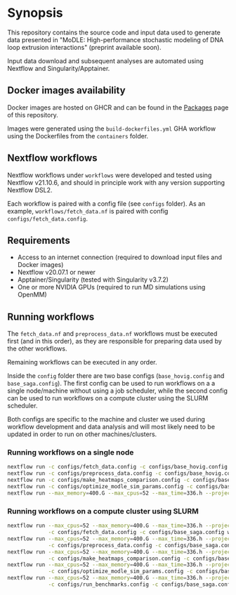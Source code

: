 <!--
Copyright (C) 2022 Roberto Rossini <roberros@uio.no>

SPDX-License-Identifier: MIT
-->

# Synopsis

This repository contains the source code and input data used to generate data presented in "MoDLE: High-performance stochastic modeling of DNA loop extrusion interactions" (preprint available soon).

Input data download and subsequent analyses are automated using Nextflow and Singularity/Apptainer.

## Docker images availability

Docker images are hosted on GHCR and can be found in the [Packages](https://github.com/orgs/paulsengroup/packages?repo_name=2021-modle-paper-001-data-analysis) page of this repository.

Images were generated using the `build-dockerfiles.yml` GHA workflow using the Dockerfiles from the `containers` folder.

## Nextflow workflows

Nextflow workflows under `workflows` were developed and tested using Nextflow v21.10.6, and should in principle work with any version supporting Nextflow DSL2.

Each workflow is paired with a config file (see `configs` folder). As an example, `workflows/fetch_data.nf` is paired with config `configs/fetch_data.config`.

## Requirements

- Access to an internet connection (required to download input files and Docker images)
- Nextflow v20.07.1 or newer
- Apptainer/Singularity (tested with Singularity v3.7.2)
- One or more NVIDIA GPUs (required to run MD simulations using OpenMM)

## Running workflows

The `fetch_data.nf` and `preprocess_data.nf` workflows must be executed first (and in this order), as they are responsible for preparing data used by the other workflows.

Remaining workflows can be executed in any order.

Inside the `config` folder there are two base configs (`base_hovig.config` and `base_saga.config`). The first config can be used to run workflows on a a single node/machine without using a job scheduler, while the second config can be used to run workflows on a compute cluster using the SLURM scheduler.

Both configs are specific to the machine and cluster we used during workflow development and data analysis and will most likely need to be updated in order to run on other machines/clusters.

### Running workflows on a single node

```bash
nextflow run -c configs/fetch_data.config -c configs/base_hovig.config workflows/fetch_data.nf -resume
nextflow run -c configs/preprocess_data.config -c configs/base_hovig.config workflows/preprocess_data.nf -resume
nextflow run -c configs/make_heatmaps_comparison.config -c configs/base_hovig.config workflows/make_heatmaps_comparison.nf -resume
nextflow run -c configs/optimize_modle_sim_params.config -c configs/base_hovig.config workflows/optimize_modle_sim_params.nf -resume
nextflow run --max_memory=400.G --max_cpus=52 --max_time=336.h --project=na -c configs/run_benchmarks.config -c configs/base_hovig.config workflows/run_benchmarks.nf -resume
```

### Running workflows on a compute cluster using SLURM

```bash
nextflow run --max_cpus=52 --max_memory=400.G --max_time=336.h --project="${SLURM_PROJECT_ID-changeme}" \
             -c configs/fetch_data.config -c configs/base_saga.config workflows/fetch_data.nf -resume
nextflow run --max_cpus=52 --max_memory=400.G --max_time=336.h --project="${SLURM_PROJECT_ID-changeme}" \
             -c configs/preprocess_data.config -c configs/base_saga.config workflows/preprocess_data.nf -resume
nextflow run --max_cpus=52 --max_memory=400.G --max_time=336.h --project="${SLURM_PROJECT_ID-changeme}" \
             -c configs/make_heatmaps_comparison.config -c configs/base_saga.config workflows/make_heatmaps_comparison.nf -resume
nextflow run --max_cpus=52 --max_memory=400.G --max_time=336.h --project="${SLURM_PROJECT_ID-changeme}" \
             -c configs/optimize_modle_sim_params.config -c configs/base_saga.config workflows/optimize_modle_sim_params.nf -resume
nextflow run --max_cpus=52 --max_memory=400.G --max_time=336.h --project="${SLURM_PROJECT_ID-changeme}" \
             -c configs/run_benchmarks.config -c configs/base_saga.config workflows/run_benchmarks.nf -resume
```
